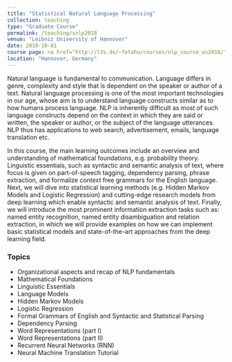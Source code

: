 ```yaml
---
title: "Statistical Natural Language Processing"
collection: teaching
type: "Graduate Course"
permalink: /teaching/snlp2018
venue: "Leibniz University of Hannover"
date: 2018-10-01
course page: <a href="http://l3s.de/~fetahu/courses/nlp_course_ws2018/">page</a>
location: "Hannover, Germany"
---
```


Natural language is fundamental to communication. Language differs in genre, complexity and style that is dependent on the speaker or author of a text. Natural language processing is one of the most important technologies in our age, whose aim is to understand language constructs similar as to how humans process language. NLP is inherently difficult as most of such language constructs depend on the context in which they are said or written, the speaker or author, or the subject of the language utterances. NLP thus has applications to web search, advertisement, emails, language translation etc. 

In this course, the main learning outcomes include an overview and understanding of mathematical foundations, e.g. probability theory. Linguistic essentials, such as syntactic and semantic analysis of text, where focus is given on part-of-speech tagging, dependency parsing, phrase extraction, and formalize context free grammars for the English language. Next, we will dive into statistical learning methods (e.g. Hidden Markov Models and Logistic Regression) and cutting-edge research models from deep learning which enable syntactic and semantic analysis of text. Finally, we will introduce the most prominent information extraction tasks such as: named entity recognition, named entity disambiguation and relation extraction, in which we will provide examples on how we can implement basic statistical models and state-of-the-art approaches from the deep learning field.

### Topics
* Organizational aspects and recap of NLP fundamentals
* Mathematical Foundations
* Linguistic Essentials
* Language Models
* Hidden Markov Models
* Logistic Regression
* Formal Grammars of English and Syntactic and Statistical Parsing
* Dependency Parsing
* Word Representations (part I)
* Word Representations (part II)
* Recurrent Neural Networks (RNN)
* Neural Machine Translation Tutorial
